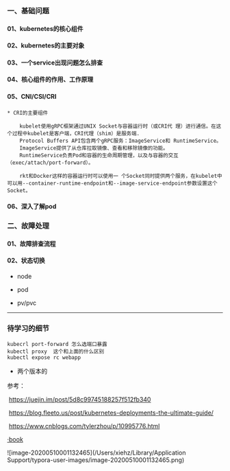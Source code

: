 ### 一、基础问题

#### 01、kubernetes的核心组件

#### 02、kubernetes的主要对象

#### 03、一个service出现问题怎么排查

#### 04、核心组件的作用、工作原理

#### 05、CNI/CSI/CRI

	* CRI的主要组件

```
	kubelet使用gRPC框架通过UNIX Socket与容器运行时（或CRI代 理）进行通信。在这个过程中kubelet是客户端，CRI代理（shim）是服务端.
	Protocol Buffers API包含两个gRPC服务：ImageService和 RuntimeService。 
	ImageService提供了从仓库拉取镜像、查看和移除镜像的功能。 
	RuntimeService负责Pod和容器的生命周期管理，以及与容器的交互 （exec/attach/port-forward）。
	
	rkt和Docker这样的容器运行时可以使用一 个Socket同时提供两个服务，在kubelet中可以用--container-runtime-endpoint和--image-service-endpoint参数设置这个Socket。
```

#### 06、深入了解pod

### 二、故障处理

#### 01、故障排查流程

#### 02、状态切换

   * node

   * pod

   * pv/pvc

     

-----

### 待学习的细节

```
kubecrl port-forward 怎么选端口暴露
kubectl proxy  这个和上面的什么区别
kubectl expose rc webapp
```



* 两个版本的

参考：

​	https://juejin.im/post/5d8c99745188257f512fb340

​	https://blog.fleeto.us/post/kubernetes-deployments-the-ultimate-guide/ 

​	https://www.cnblogs.com/tylerzhou/p/10995776.html

[·book](https://books.google.com.sg/books?id=BRlKDwAAQBAJ&pg=PA91&lpg=PA91&dq=matchExpressions+key:version+operator:In+values&source=bl&ots=BRYDhHquWL&sig=ACfU3U20AwFzf-JM2zMkWK90aMw4XVrQOA&hl=zh-CN&sa=X&ved=2ahUKEwja1OXikqfpAhXI7XMBHVs6A_wQ6AEwD3oECAgQAQ#v=onepage&q=matchExpressions%20key%3Aversion%20operator%3AIn%20values&f=false)

![image-20200510001132465](/Users/xiehz/Library/Application Support/typora-user-images/image-20200510001132465.png)



